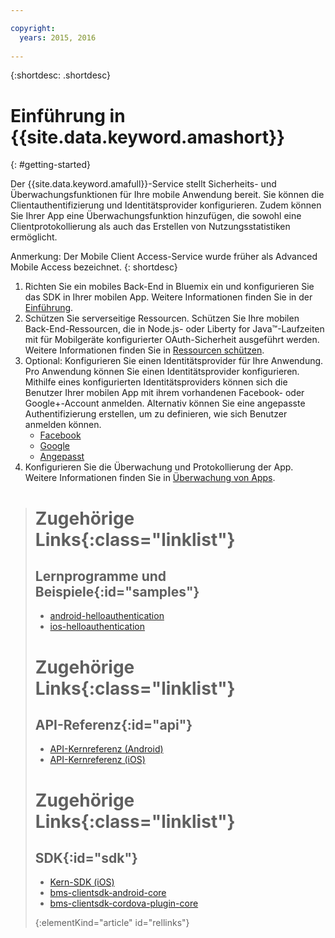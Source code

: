 ```yaml
---

copyright:
  years: 2015, 2016
  
---
```


{:shortdesc: .shortdesc}

# Einführung in {{site.data.keyword.amashort}}
{: #getting-started}

Der {{site.data.keyword.amafull}}-Service stellt Sicherheits- und Überwachungsfunktionen für Ihre mobile Anwendung bereit. Sie können die Clientauthentifizierung und Identitätsprovider konfigurieren. Zudem können Sie Ihrer App eine Überwachungsfunktion hinzufügen, die sowohl eine Clientprotokollierung als auch das Erstellen von Nutzungsstatistiken ermöglicht.

Anmerkung: Der Mobile Client Access-Service wurde früher als Advanced Mobile Access bezeichnet.
{: shortdesc}

1. Richten Sie ein mobiles Back-End in Bluemix ein und konfigurieren Sie das SDK in Ihrer mobilen App. Weitere Informationen finden Sie in der [Einführung](getting-started.html).
1. Schützen Sie serverseitige Ressourcen. Schützen Sie Ihre mobilen Back-End-Ressourcen, die in Node.js- oder Liberty for Java&trade;-Laufzeiten mit für Mobilgeräte konfigurierter OAuth-Sicherheit ausgeführt werden. Weitere Informationen finden Sie in [Ressourcen schützen](protecting-resources.html).
1. Optional: Konfigurieren Sie einen Identitätsprovider für Ihre Anwendung. Pro Anwendung können Sie einen Identitätsprovider konfigurieren. Mithilfe eines konfigurierten Identitätsproviders können sich die Benutzer Ihrer mobilen App mit ihrem vorhandenen Facebook- oder Google+-Account anmelden. Alternativ können Sie eine angepasste Authentifizierung erstellen, um zu definieren, wie sich Benutzer anmelden können.
   * [Facebook](facebook-auth-overview.html)
   * [Google](google-auth-overview.html)
   * [Angepasst](custom-auth.html)
1. Konfigurieren Sie die Überwachung und Protokollierung der App. Weitere Informationen finden Sie in [Überwachung von Apps](app-monitoring.html).


># Zugehörige Links{:class="linklist"}
>## Lernprogramme und Beispiele{:id="samples"}
>* [android-helloauthentication](https://github.com/ibm-bluemix-mobile-services/bms-samples-android-helloauthentication)
>* [ios-helloauthentication](https://github.com/ibm-bluemix-mobile-services/bms-samples-ios-helloauthentication)
>
># Zugehörige Links{:class="linklist"}
>## API-Referenz{:id="api"}
>* [API-Kernreferenz (Android)](https://console.{DomainName}/docs/api/content/api/mobilefirst/android/core-api-doc/overview-summary.html)
>* [API-Kernreferenz (iOS)](https://console.{DomainName}/docs/api/content/api/mobilefirst/ios/IMFCore_api-doc/html/index.html)
>
># Zugehörige Links{:class="linklist"}
>## SDK{:id="sdk"}
>* [Kern-SDK (iOS)](https://hub.jazz.net/git/bluemixmobilesdk/imf-ios-sdk/archive?revstr=master)  
>* [bms-clientsdk-android-core](https://github.com/ibm-bluemix-mobile-services/bms-clientsdk-android-core)
>* [bms-clientsdk-cordova-plugin-core](https://github.com/ibm-bluemix-mobile-services/bms-clientsdk-cordova-plugin-core)
>
>{:elementKind="article" id="rellinks"}

